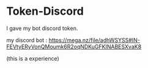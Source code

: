 # Token-Discord
I gave my bot discord token.

my discord bot : 
https://mega.nz/file/adhWSYSS#IN-FEVtyERyVonQMoumk6R2oqNDKuGFKINABESXvaK8

(this is a experience)
